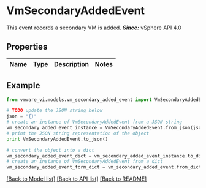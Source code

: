 # VmSecondaryAddedEvent

This event records a secondary VM is added.  ***Since:*** vSphere API 4.0 

## Properties
Name | Type | Description | Notes
------------ | ------------- | ------------- | -------------

## Example

```python
from vmware_vi.models.vm_secondary_added_event import VmSecondaryAddedEvent

# TODO update the JSON string below
json = "{}"
# create an instance of VmSecondaryAddedEvent from a JSON string
vm_secondary_added_event_instance = VmSecondaryAddedEvent.from_json(json)
# print the JSON string representation of the object
print VmSecondaryAddedEvent.to_json()

# convert the object into a dict
vm_secondary_added_event_dict = vm_secondary_added_event_instance.to_dict()
# create an instance of VmSecondaryAddedEvent from a dict
vm_secondary_added_event_form_dict = vm_secondary_added_event.from_dict(vm_secondary_added_event_dict)
```
[[Back to Model list]](../README.md#documentation-for-models) [[Back to API list]](../README.md#documentation-for-api-endpoints) [[Back to README]](../README.md)


